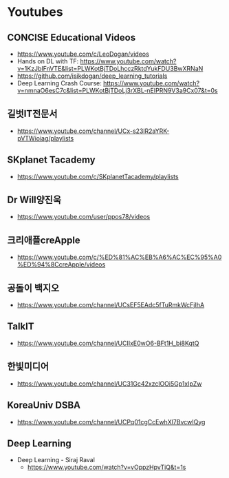 # Youtubes

## CONCISE Educational Videos
* https://www.youtube.com/c/LeoDogan/videos
* Hands on DL with TF: https://www.youtube.com/watch?v=1KzJbIFnVTE&list=PLWKotBjTDoLhcczRktdYukFDU3BwXRNaN
* https://github.com/isikdogan/deep_learning_tutorials
* Deep Learning Crash Course: https://www.youtube.com/watch?v=nmnaO6esC7c&list=PLWKotBjTDoLj3rXBL-nEIPRN9V3a9Cx07&t=0s

## 길벗IT전문서
* https://www.youtube.com/channel/UCx-s23lR2aYRK-pVTWioiag/playlists

## SKplanet Tacademy
* https://www.youtube.com/c/SKplanetTacademy/playlists

## Dr Will양진욱
* https://www.youtube.com/user/ppos78/videos

## 크리애플creApple
* https://www.youtube.com/c/%ED%81%AC%EB%A6%AC%EC%95%A0%ED%94%8CcreApple/videos

## 공돌이 백지오
* https://www.youtube.com/channel/UCsEF5EAdc5fTuRmkWcFjIhA

## TalkIT
* https://www.youtube.com/channel/UCIIxE0wO6-BFt1H_bi8KqtQ

## 한빛미디어
* https://www.youtube.com/channel/UC31Gc42xzclOOi5Gp1xIpZw

## KoreaUniv DSBA
* https://www.youtube.com/channel/UCPq01cgCcEwhXl7BvcwIQyg


## Deep Learning
* Deep Learning - Siraj Raval
  - https://www.youtube.com/watch?v=vOppzHpvTiQ&t=1s
